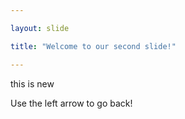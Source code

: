 ```yaml
---

layout: slide

title: "Welcome to our second slide!"

---
```


this is new

Use the left arrow to go back!
